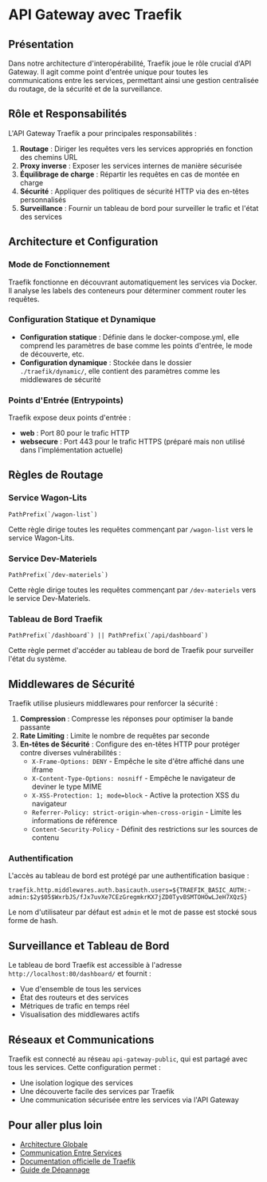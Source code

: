# API Gateway avec Traefik

## Présentation

Dans notre architecture d'interopérabilité, Traefik joue le rôle crucial d'API Gateway. Il agit comme point d'entrée unique pour toutes les communications entre les services, permettant ainsi une gestion centralisée du routage, de la sécurité et de la surveillance.

## Rôle et Responsabilités

L'API Gateway Traefik a pour principales responsabilités :

1. **Routage** : Diriger les requêtes vers les services appropriés en fonction des chemins URL
2. **Proxy inverse** : Exposer les services internes de manière sécurisée
3. **Équilibrage de charge** : Répartir les requêtes en cas de montée en charge
4. **Sécurité** : Appliquer des politiques de sécurité HTTP via des en-têtes personnalisés
5. **Surveillance** : Fournir un tableau de bord pour surveiller le trafic et l'état des services

## Architecture et Configuration

### Mode de Fonctionnement

Traefik fonctionne en découvrant automatiquement les services via Docker. Il analyse les labels des conteneurs pour déterminer comment router les requêtes.

### Configuration Statique et Dynamique

- **Configuration statique** : Définie dans le docker-compose.yml, elle comprend les paramètres de base comme les points d'entrée, le mode de découverte, etc.
- **Configuration dynamique** : Stockée dans le dossier `./traefik/dynamic/`, elle contient des paramètres comme les middlewares de sécurité

### Points d'Entrée (Entrypoints)

Traefik expose deux points d'entrée :
- **web** : Port 80 pour le trafic HTTP
- **websecure** : Port 443 pour le trafic HTTPS (préparé mais non utilisé dans l'implémentation actuelle)

## Règles de Routage

### Service Wagon-Lits

```
PathPrefix(`/wagon-list`)
```

Cette règle dirige toutes les requêtes commençant par `/wagon-list` vers le service Wagon-Lits.

### Service Dev-Materiels

```
PathPrefix(`/dev-materiels`)
```

Cette règle dirige toutes les requêtes commençant par `/dev-materiels` vers le service Dev-Materiels.

### Tableau de Bord Traefik

```
PathPrefix(`/dashboard`) || PathPrefix(`/api/dashboard`)
```

Cette règle permet d'accéder au tableau de bord de Traefik pour surveiller l'état du système.

## Middlewares de Sécurité

Traefik utilise plusieurs middlewares pour renforcer la sécurité :

1. **Compression** : Compresse les réponses pour optimiser la bande passante
2. **Rate Limiting** : Limite le nombre de requêtes par seconde
3. **En-têtes de Sécurité** : Configure des en-têtes HTTP pour protéger contre diverses vulnérabilités :
   - `X-Frame-Options: DENY` - Empêche le site d'être affiché dans une iframe
   - `X-Content-Type-Options: nosniff` - Empêche le navigateur de deviner le type MIME
   - `X-XSS-Protection: 1; mode=block` - Active la protection XSS du navigateur
   - `Referrer-Policy: strict-origin-when-cross-origin` - Limite les informations de référence
   - `Content-Security-Policy` - Définit des restrictions sur les sources de contenu

### Authentification

L'accès au tableau de bord est protégé par une authentification basique :

```
traefik.http.middlewares.auth.basicauth.users=${TRAEFIK_BASIC_AUTH:-admin:$2y$05$WxrbJS/fJx7uvXe7CEzGregmkrKX7jZD0TyvBSMTOHOwLJeH7XQzS}
```

Le nom d'utilisateur par défaut est `admin` et le mot de passe est stocké sous forme de hash.

## Surveillance et Tableau de Bord

Le tableau de bord Traefik est accessible à l'adresse `http://localhost:80/dashboard/` et fournit :
- Vue d'ensemble de tous les services
- État des routeurs et des services
- Métriques de trafic en temps réel
- Visualisation des middlewares actifs

## Réseaux et Communications

Traefik est connecté au réseau `api-gateway-public`, qui est partagé avec tous les services. Cette configuration permet :
- Une isolation logique des services
- Une découverte facile des services par Traefik
- Une communication sécurisée entre les services via l'API Gateway

## Pour aller plus loin

- [Architecture Globale](architecture.md)
- [Communication Entre Services](communication-services.md)
- [Documentation officielle de Traefik](https://doc.traefik.io/traefik/)
- [Guide de Dépannage](depannage.md)